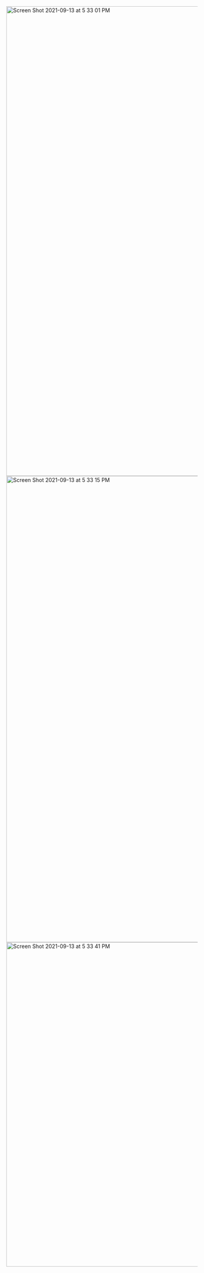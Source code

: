 <img width="1235" alt="Screen Shot 2021-09-13 at 5 33 01 PM" src="https://user-images.githubusercontent.com/88099668/133159849-d20bd20e-b932-4dee-b77e-3ee6fb64d42a.png">

<img width="1226" alt="Screen Shot 2021-09-13 at 5 33 15 PM" src="https://user-images.githubusercontent.com/88099668/133159909-9b332624-bbce-4e83-9051-5fda8ed259ac.png">


<img width="853" alt="Screen Shot 2021-09-13 at 5 33 41 PM" src="https://user-images.githubusercontent.com/88099668/133159954-c70dcc6c-d3e4-4773-8594-37bdfd2e869c.png">